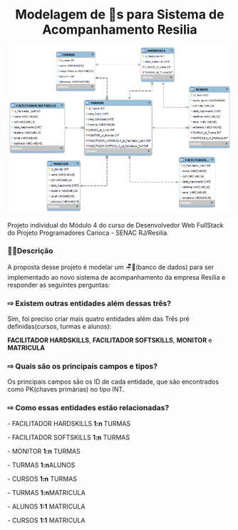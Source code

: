 <h1 align="center"> Modelagem de 🎲s para Sistema de Acompanhamento Resilia </h1>

![Screenshot](https://github.com/NHCardoso/Modelagem-de-dados-Resilia---M-dulo-4/blob/main/Modelagem%20Resilia.png?raw=true)

Projeto individual do Módulo 4 do curso de Desenvolvedor Web FullStack do Projeto Programadores Carioca - SENAC RJ/Resilia.

### 👩‍💻Descrição

A proposta desse projeto é modelar um 🪑🎲(banco de dados) para ser implementado ao novo sistema de acompanhamento da empresa Resília e responder as seguintes perguntas:

### ⇨ Existem outras entidades além dessas três?
Sim, foi preciso criar mais quatro entidades além das Três pré definidas(cursos, turmas e alunos):

 <strong>FACILITADOR HARDSKILLS</strong>, <strong>FACILITADOR SOFTSKILLS</strong>, <strong>MONITOR</strong> e <strong>MATRICULA</strong>

### ⇨ Quais são os principais campos e tipos?
Os principais campos são os ID de cada entidade, que são encontrados como PK(chaves primárias) no tipo INT.

### ⇨ Como essas entidades estão relacionadas?

<p>- FACILITADOR HARDSKILLS <strong> 1:n </strong> TURMAS</p>
<p>- FACILITADOR SOFTSKILLS <strong>1:n</strong> TURMAS</p>
<p>- MONITOR <strong>1:n</strong> TURMAS</p>
<p>- TURMAS <strong>1:n</strong>ALUNOS</p>
<p>- CURSOS <strong>1:n</strong> TURMAS</p>
<p>- TURMAS <strong>1:n</strong>MATRICULA </p>
<p>- ALUNOS <strong>1:1</strong> MATRICULA</p>
<p>- CURSOS <strong>1:1</strong> MATRICULA</p>
